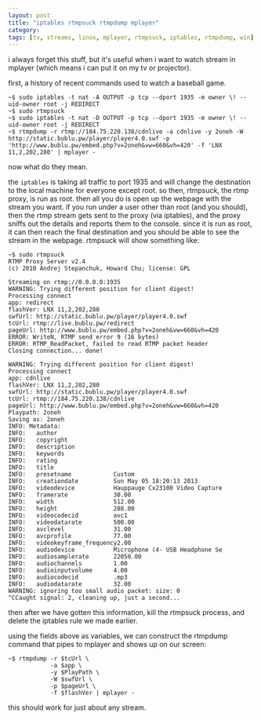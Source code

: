 ```yaml
---
layout: post
title: "iptables rtmpsuck rtmpdump mplayer"
category: 
tags: [tv, streams, linux, mplayer, rtmpsuck, iptables, rtmpdump, win]
---
```


i always forget this stuff, but it's useful when i want to watch
stream in mplayer (which means i can put it on my tv or projector).

first, a history of recent commands used to watch a baseball game.

    ~$ sudo iptables -t nat -A OUTPUT -p tcp --dport 1935 -m owner \! --uid-owner root -j REDIRECT
    ~$ sudo rtmpsuck 
    ~$ sudo iptables -t nat -D OUTPUT -p tcp --dport 1935 -m owner \! --uid-owner root -j REDIRECT
    ~$ rtmpdump -r rtmp://184.75.220.138/cdnlive -a cdnlive -y 2oneh -W http://static.bublu.pw/player/player4.0.swf -p 'http://www.bublu.pw/embed.php?v=2oneh&vw=660&vh=420' -f 'LNX 11,2,202,280' | mplayer -

now what do they mean.

the `iptables` is taking all traffic to port 1935 and will change the
destination to the local machine for everyone except root. so then,
rtmpsuck, the rtmp proxy, is run as root. then all you do is open up
the webpage with the stream you want. if you run under a user other
than root (and you should), then the rtmp stream gets sent to the
proxy (via iptables), and the proxy sniffs out the details and reports
them to the console. since it is run as root, it can then reach the
final destination and you should be able to see the stream in the
webpage. rtmpsuck will show something like:

    ~$ sudo rtmpsuck 
    RTMP Proxy Server v2.4
    (c) 2010 Andrej Stepanchuk, Howard Chu; license: GPL
    
    Streaming on rtmp://0.0.0.0:1935
    WARNING: Trying different position for client digest!
    Processing connect
    app: redirect
    flashVer: LNX 11,2,202,280
    swfUrl: http://static.bublu.pw/player/player4.0.swf
    tcUrl: rtmp://live.bublu.pw/redirect
    pageUrl: http://www.bublu.pw/embed.php?v=2oneh&vw=660&vh=420
    ERROR: WriteN, RTMP send error 9 (16 bytes)
    ERROR: RTMP_ReadPacket, failed to read RTMP packet header
    Closing connection... done!
    
    WARNING: Trying different position for client digest!
    Processing connect
    app: cdnlive
    flashVer: LNX 11,2,202,280
    swfUrl: http://static.bublu.pw/player/player4.0.swf
    tcUrl: rtmp://184.75.220.138/cdnlive
    pageUrl: http://www.bublu.pw/embed.php?v=2oneh&vw=660&vh=420
    Playpath: 2oneh
    Saving as: 2oneh
    INFO: Metadata:
    INFO:   author                
    INFO:   copyright             
    INFO:   description           
    INFO:   keywords              
    INFO:   rating                
    INFO:   title                 
    INFO:   presetname            Custom
    INFO:   creationdate          Sun May 05 18:20:13 2013
    INFO:   videodevice           Hauppauge Cx23100 Video Capture
    INFO:   framerate             30.00
    INFO:   width                 512.00
    INFO:   height                288.00
    INFO:   videocodecid          avc1
    INFO:   videodatarate         500.00
    INFO:   avclevel              31.00
    INFO:   avcprofile            77.00
    INFO:   videokeyframe_frequency2.00
    INFO:   audiodevice           Microphone (4- USB Headphone Se
    INFO:   audiosamplerate       22050.00
    INFO:   audiochannels         1.00
    INFO:   audioinputvolume      4.00
    INFO:   audiocodecid          .mp3
    INFO:   audiodatarate         32.00
    WARNING: ignoring too small audio packet: size: 0
    ^CCaught signal: 2, cleaning up, just a second...

then after we have gotten this information, kill the rtmpsuck process,
and delete the iptables rule we made earlier.

using the fields above as variables, we can construct the rtmpdump
command that pipes to mplayer and shows up on our screen:

    ~$ rtmpdump -r $tcUrl \
                -a $app \
                -y $PlayPath \
                -W $swfUrl \
                -p $pageUrl \
                -f $flashVer | mplayer -

this should work for just about any stream.
